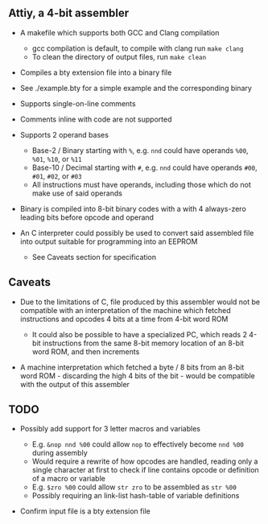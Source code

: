 ## Attiy, a 4-bit assembler
- A makefile which supports both GCC and Clang compilation
    - gcc compilation is default, to compile with clang run `make clang`
    - To clean the directory of output files, run `make clean`

- Compiles a bty extension file into a binary file

- See ./example.bty for a simple example and the corresponding binary

- Supports single-on-line comments

- Comments inline with code are not supported

- Supports 2 operand bases
    - Base-2 / Binary starting with `%`, e.g. `nnd` could have operands `%00`, `%01`, `%10`, or `%11`
    - Base-10 / Decimal starting with `#`, e.g. `nnd` could have operands `#00`, `#01`, `#02`, or `#03`
    - All instructions must have operands, including those which do not make use of said operands 

- Binary is compiled into 8-bit binary codes with a with 4 always-zero leading bits before opcode and operand

- An C interpreter could possibly be used to convert said assembled file into output suitable for programming into an EEPROM
    - See Caveats section for specification

## Caveats
- Due to the limitations of C, file produced by this assembler would not be compatible with an interpretation of the machine which fetched instructions and opcodes 4 bits at a time from 4-bit word ROM
    - It could also be possible to have a specialized PC, which reads 2 4-bit instructions from the same 8-bit memory location of an 8-bit word ROM, and then increments

- A machine interpretation which fetched a byte / 8 bits from an 8-bit word ROM - discarding the high 4 bits of the bit - would be compatible with the output of this assembler

## TODO
- Possibly add support for 3 letter macros and variables
    - E.g. `&nop nnd %00` could allow `nop` to effectively become `nnd %00` during assembly
    - Would require a rewrite of how opcodes are handled, reading only a single character at first to check if line contains opcode or definition of a macro or variable
    - E.g. `$zro %00` could allow `str zro` to be assembled as `str %00`
    - Possibly requiring an link-list hash-table of variable definitions

- Confirm input file is a bty extension file